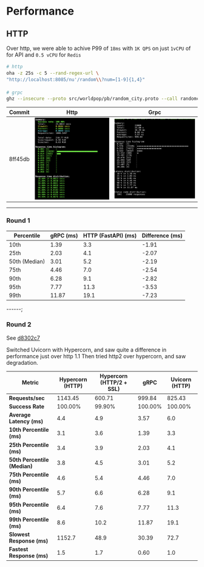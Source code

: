 # Performance  

## HTTP

Over http, we were able to achive P99 of `18ms` with `1K QPS` on just `1vCPU` of for API and `0.5 vCPU` for `Redis`

```bash
# http
oha -z 25s -c 5 --rand-regex-url \
"http://localhost:8085/nu'/random\\?num=[1-9]{1,4}"

# grpc
ghz --insecure --proto src/worldpop/pb/random_city.proto --call randomcity.RandomCityService.GetRandomCity -d '{"num": 500 }' -c 5 -r 1000 -n 25000 localhost:51 
```

| Commit  | Http                      | Grpc                      |
|---------|---------------------------|---------------------------|
| 8ff45db | ![Http Perf](http.png)    | ![GRPC Perf](grpc.png)    |

-----

### Round 1

| Percentile       | gRPC (ms) | HTTP (FastAPI) (ms) | Difference (ms) |
|------------------|-----------|---------------------|-----------------|
| 10th             | 1.39      | 3.3                 | -1.91           |
| 25th             | 2.03      | 4.1                 | -2.07           |
| 50th (Median)    | 3.01      | 5.2                 | -2.19           |
| 75th             | 4.46      | 7.0                 | -2.54           |
| 90th             | 6.28      | 9.1                 | -2.82           |
| 95th             | 7.77      | 11.3                | -3.53           |
| 99th             | 11.87     | 19.1                | -7.23           |

------;

### Round 2

See [d8302c7](https://github.com/sahiljambhekar/fast-api-playground/commit/d8302c7d92dabbcc10cbfdb54d12a6ea712b5b21)

Switched Uvicorn with Hypercorn, and saw quite a difference in performance just over http 1.1
Then tried http2 over hypercorn, and saw degradation.

| **Metric**       | **Hypercorn (HTTP)** | **Hypercorn (HTTP/2 + SSL)** | **gRPC**       | **Uvicorn (HTTP)** |
|------------------|-----------------------|------------------------------|----------------|--------------------|
| **Requests/sec** | 1143.45              | 600.71                       | 999.84         | 825.43             |
| **Success Rate** | 100.00%              | 99.90%                       | 100.00%        | 100.00%            |
| **Average Latency (ms)** | 4.4          | 4.9                          | 3.57           | 6.0                |
| **10th Percentile (ms)** | 3.1          | 3.6                          | 1.39           | 3.3                |
| **25th Percentile (ms)** | 3.4          | 3.9                          | 2.03           | 4.1                |
| **50th Percentile (Median)** | 3.8      | 4.5                          | 3.01           | 5.2                |
| **75th Percentile (ms)** | 4.6          | 5.4                          | 4.46           | 7.0                |
| **90th Percentile (ms)** | 5.7          | 6.6                          | 6.28           | 9.1                |
| **95th Percentile (ms)** | 6.4          | 7.6                          | 7.77           | 11.3               |
| **99th Percentile (ms)** | 8.6          | 10.2                         | 11.87          | 19.1               |
| **Slowest Response (ms)** | 1152.7      | 48.9                         | 30.39          | 72.7               |
| **Fastest Response (ms)** | 1.5         | 1.7                          | 0.60           | 1.0                |
